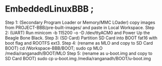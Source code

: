 # EmbeddedLinuxBBB ;
Step 1: (Secondary Program Loader or Memory/MMC LOader)
copy images from PROJECT-BBB/pre-built-images/ and paste in Local Workspace.
Step 2: (UART)
Run minicom -b 115200 -o -D /dev/ttyACM0 and Power Up the Beagle Bone Black.
Step 3: (SD Card)
Partition SD Card into BOOT fat16 with boot flag and ROOTFS ext3.
Step 4: (rename as MLO and copy to SD Card BOOT)
cd /Workspace-BBB/BOOT; sudo cp MLO /media/ranganadh/BOOT/MLO
Step 5: (rename as u-boot.img and copy to SD Card BOOT)
sudo cp u-boot.img /media/ranganadh/BOOT/u-boot.img
